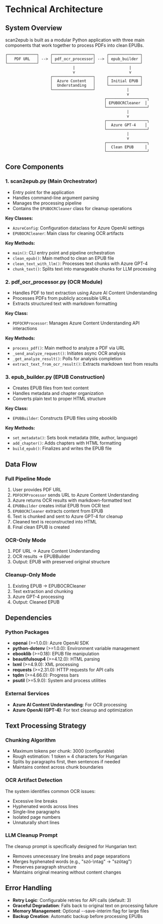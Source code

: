 # Technical Architecture

## System Overview

scan2epub is built as a modular Python application with three main components that work together to process PDFs into clean EPUBs.

```
┌─────────────┐     ┌──────────────────┐     ┌──────────────┐
│   PDF URL   │ --> │ pdf_ocr_processor│ --> │ epub_builder │
└─────────────┘     └──────────────────┘     └──────────────┘
                              |                        |
                              v                        v
                    ┌──────────────────┐     ┌──────────────┐
                    │  Azure Content   │     │ Initial EPUB │
                    │  Understanding   │     └──────────────┘
                    └──────────────────┘              |
                                                      v
                                            ┌──────────────────┐
                                            │ EPUBOCRCleaner  │
                                            └──────────────────┘
                                                      |
                                                      v
                                            ┌──────────────────┐
                                            │  Azure GPT-4    │
                                            └──────────────────┘
                                                      |
                                                      v
                                            ┌──────────────────┐
                                            │  Clean EPUB     │
                                            └──────────────────┘
```

## Core Components

### 1. scan2epub.py (Main Orchestrator)
- Entry point for the application
- Handles command-line argument parsing
- Manages the processing pipeline
- Contains the `EPUBOCRCleaner` class for cleanup operations

**Key Classes:**
- `AzureConfig`: Configuration dataclass for Azure OpenAI settings
- `EPUBOCRCleaner`: Main class for cleaning OCR artifacts

**Key Methods:**
- `main()`: CLI entry point and pipeline orchestration
- `clean_epub()`: Main method to clean an EPUB file
- `clean_text_with_llm()`: Processes text chunks with Azure GPT-4
- `chunk_text()`: Splits text into manageable chunks for LLM processing

### 2. pdf_ocr_processor.py (OCR Module)
- Handles PDF to text extraction using Azure AI Content Understanding
- Processes PDFs from publicly accessible URLs
- Extracts structured text with markdown formatting

**Key Class:**
- `PDFOCRProcessor`: Manages Azure Content Understanding API interactions

**Key Methods:**
- `process_pdf()`: Main method to analyze a PDF via URL
- `_send_analyze_request()`: Initiates async OCR analysis
- `_get_analyze_result()`: Polls for analysis completion
- `extract_text_from_ocr_result()`: Extracts markdown text from results

### 3. epub_builder.py (EPUB Construction)
- Creates EPUB files from text content
- Handles metadata and chapter organization
- Converts plain text to proper HTML structure

**Key Class:**
- `EPUBBuilder`: Constructs EPUB files using ebooklib

**Key Methods:**
- `set_metadata()`: Sets book metadata (title, author, language)
- `add_chapter()`: Adds chapters with HTML formatting
- `build_epub()`: Finalizes and writes the EPUB file

## Data Flow

### Full Pipeline Mode
1. User provides PDF URL
2. `PDFOCRProcessor` sends URL to Azure Content Understanding
3. Azure returns OCR results with markdown-formatted text
4. `EPUBBuilder` creates initial EPUB from OCR text
5. `EPUBOCRCleaner` extracts content from EPUB
6. Text is chunked and sent to Azure GPT-4 for cleanup
7. Cleaned text is reconstructed into HTML
8. Final clean EPUB is created

### OCR-Only Mode
1. PDF URL → Azure Content Understanding
2. OCR results → EPUBBuilder
3. Output: EPUB with preserved original structure

### Cleanup-Only Mode
1. Existing EPUB → EPUBOCRCleaner
2. Text extraction and chunking
3. Azure GPT-4 processing
4. Output: Cleaned EPUB

## Dependencies

### Python Packages
- **openai** (>=1.0.0): Azure OpenAI SDK
- **python-dotenv** (>=1.0.0): Environment variable management
- **ebooklib** (>=0.18): EPUB file manipulation
- **beautifulsoup4** (>=4.12.0): HTML parsing
- **lxml** (>=4.9.0): XML processing
- **requests** (>=2.31.0): HTTP requests for API calls
- **tqdm** (>=4.66.0): Progress bars
- **psutil** (>=5.9.0): System and process utilities

### External Services
- **Azure AI Content Understanding**: For OCR processing
- **Azure OpenAI (GPT-4)**: For text cleanup and optimization

## Text Processing Strategy

### Chunking Algorithm
- Maximum tokens per chunk: 3000 (configurable)
- Rough estimation: 1 token ≈ 4 characters for Hungarian
- Splits by paragraphs first, then sentences if needed
- Maintains context across chunk boundaries

### OCR Artifact Detection
The system identifies common OCR issues:
- Excessive line breaks
- Hyphenated words across lines
- Single-line paragraphs
- Isolated page numbers
- Unnaturally short lines

### LLM Cleanup Prompt
The cleanup prompt is specifically designed for Hungarian text:
- Removes unnecessary line breaks and page separations
- Merges hyphenated words (e.g., "szó-\ntag" → "szótag")
- Preserves paragraph structure
- Maintains original meaning without content changes

## Error Handling

- **Retry Logic**: Configurable retries for API calls (default: 3)
- **Graceful Degradation**: Falls back to original text on processing failure
- **Memory Management**: Optional --save-interim flag for large files
- **Backup Creation**: Automatic backup before processing EPUBs
